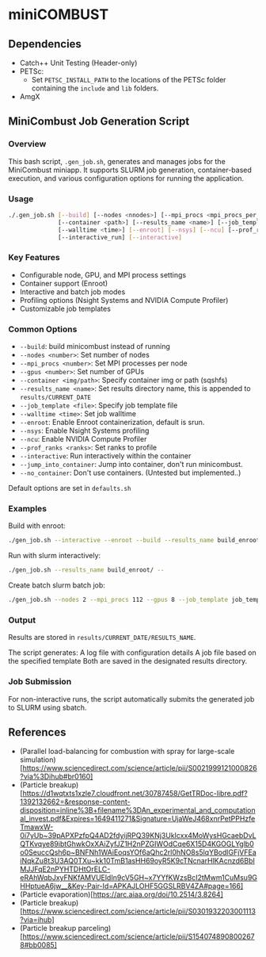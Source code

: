 # miniCOMBUST

## Dependencies
- Catch++ Unit Testing (Header-only)
- PETSc:
  - Set `PETSC_INSTALL_PATH` to the locations of the PETSc folder containing the `include` and `lib` folders.
- AmgX

## MiniCombust Job Generation Script

### Overview

This bash script, `.gen_job.sh`, generates and manages jobs for the MiniCombust miniapp. It supports SLURM job generation, container-based execution, and various configuration options for running the application.

### Usage

```bash
./.gen_job.sh [--build] [--nodes <nnodes>] [--mpi_procs <mpi_procs_per_node>]  [--gpus <ngpus>] 
              [--container <path>] [--results_name <name>] [--job_template <file>] 
              [--walltime <time>] [--enroot] [--nsys] [--ncu] [--prof_ranks <ranks>] 
              [--interactive_run] [--interactive]

```

### Key Features
 - Configurable node, GPU, and MPI process settings
 - Container support (Enroot)
 - Interactive and batch job modes
 - Profiling options (Nsight Systems and NVIDIA Compute Profiler)
 - Customizable job templates

### Common Options
 - `--build`: build minicombust instead of running
 - `--nodes <number>`: Set number of nodes
 - `--mpi_procs <number>`: Set MPI processes per node
 - `--gpus <number>`: Set number of GPUs
 - `--container <img/path>`: Specify container img or path (sqshfs)
 - `--results_name <name>`: Set results directory name, this is appended to `results/CURRENT_DATE`
 - `--job_template <file>`: Specify job template file
 - `--walltime <time>`: Set job walltime
 - `--enroot`: Enable Enroot containerization, default is srun.
 - `--nsys`: Enable Nsight Systems profiling
 - `--ncu`: Enable NVIDIA Compute Profiler
 - `--prof_ranks <ranks>`: Set ranks to profile
 - `--interactive`: Run interactively within the container
 - `--jump_into_container`: Jump into container, don't run minicombust.
 - `--no_container`: Don't use containers. (Untested but implemented..)

Default options are set in `defaults.sh`

### Examples

Build with enroot:
```bash
./gen_job.sh --interactive --enroot --build --results_name build_enroot/ --
```

Run with slurm interactively:
```bash
./gen_job.sh --results_name build_enroot/ --
```

Create batch slurm batch job:
```bash
./gen_job.sh --nodes 2 --mpi_procs 112 --gpus 8 --job_template job_templates/eos.job --results_name 2node_112proc_8gpu --
```

### Output

Results are stored in `results/CURRENT_DATE/RESULTS_NAME`.

The script generates:
A log file with configuration details
A job file based on the specified template
Both are saved in the designated results directory.

### Job Submission
For non-interactive runs, the script automatically submits the generated job to SLURM using sbatch.


## References
- (Parallel load-balancing for combustion with spray for large-scale simulation)[https://www.sciencedirect.com/science/article/pii/S0021999121000826?via%3Dihub#br0160]
- (Particle breakup)
  [https://d1wqtxts1xzle7.cloudfront.net/30787458/GetTRDoc-libre.pdf?1392132662=&response-content-disposition=inline%3B+filename%3DAn_experimental_and_computational_invest.pdf&Expires=1649411271&Signature=UjaWeJ468xnrPetPPHzfeTmawxW-0i7yUb~39pAPXPzfpQ4AD2fdyijRPQ39KNj3UkIcxx4MoWysHGcaebDvLQTKvqye89ibtGhwkOxXAiZyfJZ1H2nPZGIWOdCqe6X15D4KGOGLYglb0o0SeuccQsh6p~BNFNh1WAiEoqsYOf6aQhc2rl0hNO8s5lqYBodlGFjVFEaiNqkZu8t3U3AQ0TXu~kk10TmB1asHH69oyR5K9cTNcnarHlKAcnzd6BbIMJJFqE2nPYHTDHtOrELC-eRAhWqbJxyFNKfAMVUEldIn9cV5GH~x7YYfKWzsBcI2tMwm1CuMsu9GHHptueA6jw__&Key-Pair-Id=APKAJLOHF5GGSLRBV4ZA#page=166]
- (Particle evaporation)[https://arc.aiaa.org/doi/10.2514/3.8264]
- (Particle breakup)[https://www.sciencedirect.com/science/article/pii/S0301932203001113?via=ihub]
- (Particle breakup parceling)[https://www.sciencedirect.com/science/article/pii/S1540748908002678#bb0085]
